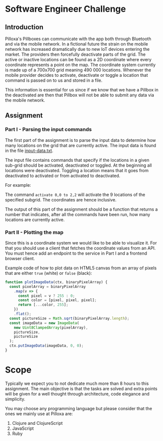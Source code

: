 # Software Engineer Challenge
## Introduction

Pilloxa's Pillboxes can communicate with the app both through Bluetooth and via the mobile network. In a fictional future the strain on the mobile network has increased dramatically due to new IoT devices entering the market. The providers then forcefully deactivate parts of the grid. The active or inactive locations can be found as a 2D coordinate where every coordinate represents a point on the map. The coordinate system currently is made up of a 700x700 grid meaning 490 000 locations. Whenever the mobile provider decides to activate, deactivate or toggle a location that command is passed on to us and stored in a file.

This information is essential for us since if we know that we have a Pillbox in the deactivated are then that Pillbox will not be able to submit any data via the mobile network.

## Assignment

### Part I - Parsing the input commands

The first part of the assignment is to parse the input data to determine how many locations on the grid that are currently active. The input data is found in the file [input-data.txt](input-data.txt).

The input file contains commands that specify if the locations in a given sub-grid should be activated, deactivated or toggled. At the beginning all locations were deactivated. Toggling a location means that it goes from deactivated to activated or from activated to deactivated.

For example:

The command `activate 0,0 to 2,2` will activate the 9 locations of the specified subgrid. The coordinates are hence inclusive.

The output of this part of the assignment should be a function that returns a number that indicates, after all the commands have been run, how many locations are currently active.

### Part II - Plotting the map

Since this is a coordinate system we would like to be able to visualize it. For that you should use a client that fetches the coordinate values from an API. You must hence add an endpoint to the service in Part I and a frontend browser client.

Example code of how to plot data on HTML5 canvas from an array of pixels that are either `true` (white) or `false` (black):

```javascript
function plotImageData(ctx, binaryPixelArray) {
  const pixelArray = binaryPixelArray
    .map(v => {
      const pixel = v ? 255 : 0;
      const color = [pixel, pixel, pixel];
      return [...color, 255];
    })
    .flat();
  const pictureSize = Math.sqrt(binaryPixelArray.length);
  const imageData = new ImageData(
    new Uint8ClampedArray(pixelArray),
    pictureSize,
    pictureSize
  );
  ctx.putImageData(imageData, 0, 0);
}
```

# Scope

Typically we expect you to not dedicate much more than 8 hours to this assignment. The main objective is that the tasks are solved and extra points will be given for a well thought through architecture, code elegance and simplicity.

You may choose any programming language but please consider that the ones we mainly use at Pilloxa are:

1. Clojure and ClojureScript
2. JavaScript
3. Ruby
